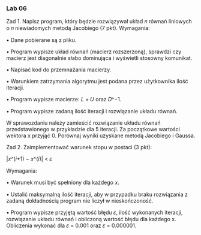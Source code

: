 <h3>Lab 06</h3>
Zad 1. Napisz program, który będzie rozwiązywał układ 𝑛 równań liniowych
o 𝑛 niewiadomych metodą Jacobiego (7 pkt). 
Wymagania:

• Dane pobierane są z pliku.

• Program wypisze układ równań (macierz rozszerzoną), sprawdzi czy macierz jest
diagonalnie słabo dominująca i wyświetli stosowny komunikat.

• Napisać kod do przemnażania macierzy.

• Warunkiem zatrzymania algorytmu jest podana przez użytkownika ilość iteracji.

• Program wypisze macierze: 𝐿 + 𝑈 oraz 𝐷^−1.

• Program wypisze zadaną ilość iteracji i rozwiązanie układu równań.

W sprawozdaniu należy zamieścić rozwiązanie układu równań przedstawionego
w przykładzie dla 5 iteracji. Za początkowe wartości wektora x przyjąć 0. Porównaj wyniki
uzyskane metodą Jacobiego i Gaussa.

Zad 2. Zaimplementować warunek stopu w postaci (3 pkt):

|𝑥^(𝑖+1) − 𝑥^(𝑖)| < 𝜀

Wymagania:

• Warunek musi być spełniony dla każdego 𝑥.

• Ustalić maksymalną ilość iteracji, aby w przypadku braku rozwiązania z zadaną
dokładnością program nie liczył w nieskończoność.

• Program wypisze przyjętą wartość błędu 𝜀, ilość wykonanych iteracji, rozwiązanie
układu równań i obliczoną wartość błędu dla każdego x. Obliczenia wykonać dla
𝜀 = 0.001 oraz 𝜀 = 0.000001.
